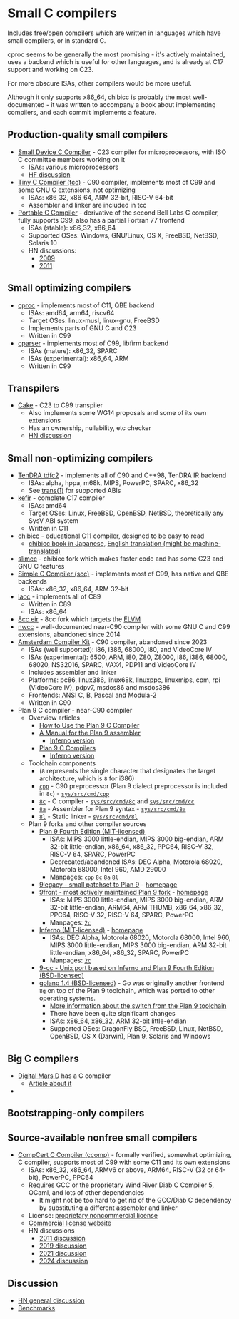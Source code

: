 # Small C compilers

Includes free/open compilers which are written in languages which have small compilers, or in standard C.

cproc seems to be generally the most promising - it's actively maintained, uses a backend which is useful for other languages, and is already at C17 support and working on C23.

For more obscure ISAs, other compilers would be more useful.

Although it only supports x86_64, chibicc is probably the most well-documented - it was written to accompany a book about implementing compilers, and each commit implements a feature.

## Production-quality small compilers

* [Small Device C Compiler](https://sdcc.sourceforge.net/) - C23 compiler for microprocessors, with ISO C committee members working on it
  * ISAs: various microprocessors
  * [HF discussion](https://news.ycombinator.com/item?id=11036994)
* [Tiny C Compiler (tcc)](https://repo.or.cz/w/tinycc.git) - C90 compiler, implements most of C99 and some GNU C extensions, not optimizing
  * ISAs: x86_32, x86_64, ARM 32-bit, RISC-V 64-bit
  * Assembler and linker are included in tcc
* [Portable C Compiler](https://web.archive.org/web/20231212090621/http://pcc.ludd.ltu.se/) - derivative of the second Bell Labs C compiler, fully supports C99, also has a partial Fortran 77 frontend
  * ISAs (stable): x86_32, x86_64
  * Supported OSes: Windows, GNU/Linux, OS X, FreeBSD, NetBSD, Solaris 10
  * HN discussions:
    * [2009](https://news.ycombinator.com/item?id=1021299)
    * [2011](https://news.ycombinator.com/item?id=2402382)

## Small optimizing compilers

* [cproc](https://sr.ht/~mcf/cproc/) - implements most of C11, QBE backend
  * ISAs: amd64, arm64, riscv64
  * Target OSes: linux-musl, linux-gnu, FreeBSD
  * Implements parts of GNU C and C23
  * Written in C99
* [cparser](https://github.com/libfirm/cparser) - implements most of C99, libfirm backend
  * ISAs (mature): x86_32, SPARC
  * ISAs (experimental): x86_64, ARM
  * Written in C99

## Transpilers

* [Cake](http://thradams.com/cake/index.html) - C23 to C99 transpiler
  * Also implements some WG14 proposals and some of its own extensions
  * Has an ownership, nullability, etc checker
  * [HN discussion](https://news.ycombinator.com/item?id=32823118)

## Small non-optimizing compilers

* [TenDRA tdfc2](http://www.tendra.org/) - implements all of C90 and C++98, TenDRA IR backend
  * ISAs: alpha, hppa, m68k, MIPS, PowerPC, SPARC, x86_32
  * See [trans(1)](http://www.tendra.org/trans.1/) for supported ABIs
* [kefir](https://sr.ht/~jprotopopov/kefir/) - complete C17 compiler
  * ISAs: amd64
  * Target OSes: Linux, FreeBSD, OpenBSD, NetBSD, theoretically any SysV ABI system
  * Written in C11
* [chibicc](https://github.com/rui314/chibicc) - educational C11 compiler, designed to be easy to read
  * [chibicc book in Japanese](https://www.sigbus.info/compilerbook), [English translation (might be machine-translated)](https://www.ocf.berkeley.edu/~stefan/fun/chibicc.html)
* [slimcc](https://github.com/fuhsnn/slimcc) - chibicc fork which makes faster code and has some C23 and GNU C features
* [Simple C Compiler (scc)](http://www.simple-cc.org/) - implements most of C99, has native and QBE backends
  * ISAs: x86_32, x86_64, ARM 32-bit
* [lacc](https://github.com/larmel/lacc) - implements all of C89
  * Written in C89
  * ISAs: x86_64
* [8cc eir](https://github.com/shinh/8cc/tree/eir) - 8cc fork which targets the [ELVM](https://github.com/shinh/elvm)
* [nwcc](https://nwcc.sourceforge.net/) - well-documented near-C90 compiler with some GNU C and C99 extensions, abandoned since 2014
* [Amsterdam Compiler Kit](https://tack.sourceforge.net/) - C90 compiler, abandoned since 2023
  * ISAs (well supported): i86, i386, 68000, i80, and VideoCore IV
  * ISAs (experimental): 6500, ARM, i80, Z80, Z8000, i86, i386, 68000, 68020, NS32016, SPARC, VAX4, PDP11 and VideoCore IV
  * Includes assembler and linker
  * Platforms: pc86, linux386, linux68k, linuxppc, linuxmips, cpm, rpi (VideoCore IV), pdpv7, msdos86 and msdos386
  * Frontends: ANSI C, B, Pascal and Modula-2
  * Written in C90
* Plan 9 C compiler - near-C90 compiler
  * Overview articles
    * [How to Use the Plan 9 C Compiler](https://p9f.org/sys/doc/comp.html)
    * [A Manual for the Plan 9 assembler](https://p9f.org/sys/doc/asm.html)
      * [Inferno version](https://www.vitanuova.com/inferno/papers/asm.html)
    * [Plan 9 C Compilers](https://p9f.org/sys/doc/compiler.html)
      * [Inferno version](https://www.vitanuova.com/inferno/papers/compiler.html)
  * Toolchain components
    * (`8` represents the single character that designates the target architecture, which is `8` for i386)
    * [`cpp`](https://p9f.org/magic/man2html/1/cpp) - C90 preprocessor (Plan 9 dialect preprocessor is included in `8c`) - [`sys/src/cmd/cpp`](https://github.com/plan9foundation/plan9/tree/main/sys/src/cmd/cpp)
    * [`8c`](https://p9f.org/magic/man2html/1/8c) - C compiler - [`sys/src/cmd/8c`](https://github.com/plan9foundation/plan9/tree/main/sys/src/cmd/8c) and [`sys/src/cmd/cc`](https://github.com/plan9foundation/plan9/tree/main/sys/src/cmd/cc)
    * [`8a`](https://p9f.org/magic/man2html/1/8a) - Assembler for Plan 9 syntax - [`sys/src/cmd/8a`](https://github.com/plan9foundation/plan9/tree/main/sys/src/cmd/8a)
    * [`8l`](https://p9f.org/magic/man2html/1/8l) - Static linker - [`sys/src/cmd/8l`](https://github.com/plan9foundation/plan9/tree/main/sys/src/cmd/8l)
  * Plan 9 forks and other compiler sources
    * [Plan 9 Fourth Edition (MIT-licensed)](https://github.com/plan9foundation/plan9/tree/main)
      * ISAs: MIPS 3000 little-endian, MIPS 3000 big-endian, ARM 32-bit little-endian, x86_64, x86_32, PPC64, RISC-V 32, RISC-V 64, SPARC, PowerPC
      * Deprecated/abandoned ISAs: DEC Alpha, Motorola 68020, Motorola 68000, Intel 960, AMD 29000
      * Manpages: [`cpp`](https://p9f.org/magic/man2html/1/cpp) [`8c`](https://p9f.org/magic/man2html/1/8c) [`8a`](https://p9f.org/magic/man2html/1/8a) [`8l`](https://p9f.org/magic/man2html/1/8l)
    * [9legacy - small patchset to Plan 9](https://github.com/0intro/9legacy) - [homepage](http://9legacy.org/index.html)
    * [9front - most actively maintained Plan 9 fork](https://github.com/9front/9front) - [homepage](http://9front.org/)
      * ISAs: MIPS 3000 little-endian, MIPS 3000 big-endian, ARM 32-bit little-endian, ARM64, ARM THUMB, x86_64, x86_32, PPC64, RISC-V 32, RISC-V 64, SPARC, PowerPC
      * Manpages: [`2c`](http://man.9front.org/1/2c)
    * [Inferno (MIT-licensed)](https://github.com/inferno-os/inferno-os) - [homepage](https://www.vitanuova.com/inferno/)
      * ISAs: DEC Alpha, Motorola 68020, Motorola 68000, Intel 960, MIPS 3000 little-endian, MIPS 3000 big-endian, ARM 32-bit little-endian, x86_64, x86_32, SPARC, PowerPC
      * Manpages: [`2c`](https://www.vitanuova.com/inferno/man/10/2c.html)
    * [9-cc - Unix port based on Inferno and Plan 9 Fourth Edition (BSD-licensed)](https://github.com/0intro/9-cc)
    * [golang 1.4 (BSD-licensed)](https://github.com/golang/go/tree/release-branch.go1.4/src/cmd) - Go was originally another frontend `8g` on top of the Plan 9 toolchain, which was ported to other operating systems.
      * [More information about the switch from the Plan 9 toolchain](https://docs.google.com/document/d/1P3BLR31VA8cvLJLfMibSuTdwTuF7WWLux71CYD0eeD8/edit)
      * There have been quite significant changes
      * ISAs: x86_64, x86_32, ARM 32-bit little-endian
      * Supported OSes: DragonFly BSD, FreeBSD, Linux, NetBSD, OpenBSD, OS X (Darwin), Plan 9, Solaris and Windows

## Big C compilers

* [Digital Mars D](https://wiki.dlang.org/DMD) has a C compiler
  * [Article about it](https://briancallahan.net/blog/20220704.html)
* 

## Bootstrapping-only compilers

## Source-available nonfree small compilers

* [CompCert C Compiler (ccomp)](https://compcert.org/compcert-C.html) - formally verified, somewhat optimizing, C compiler, supports most of C99 with some C11 and its own extensions
  * ISAs: x86_32, x86_64, ARMv6 or above, ARM64, RISC-V (32 or 64-bit), PowerPC, PPC64
  * Requires GCC or the proprietary Wind River Diab C Compiler 5, OCaml, and lots of other dependencies
    * It might not be too hard to get rid of the GCC/Diab C dependency by substituting a different assembler and linker
  * License: [proprietary noncommercial license](https://compcert.org/doc/LICENSE.txt)
  * [Commercial license website](https://www.absint.com/compcert/)
  * HN discussions
    * [2011 discussion](https://news.ycombinator.com/item?id=2619650)
    * [2019 discussion](https://news.ycombinator.com/item?id=18968125)
    * [2021 discussion](https://news.ycombinator.com/item?id=27648735)
    * [2024 discussion](https://news.ycombinator.com/item?id=40484190)

## Discussion

* [HN general discussion](https://news.ycombinator.com/item?id=39367523)
* [Benchmarks](https://briancallahan.net/blog/20211010.html)
